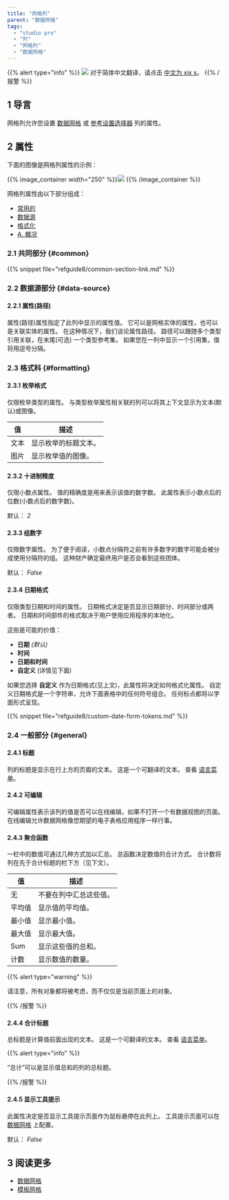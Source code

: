 ```yaml
---
title: "网格列"
parent: "数据网格"
tags:
  - "studio pro"
  - "列"
  - "网格列"
  - "数据网格"
---
```


{{% alert type="info" %}}
<img src="attachments/chinese-translation/china.png" style="display: inline-block; margin: 0" /> 对于简体中文翻译，请点击 [中文为 xix x](https://cdn.mendix.tencent-cloud.com/documentation/refguide8/columns.pdf)。
{{% /报警 %}}

## 1 导言

网格列允许您设置 [数据网格](data-grid) 或 [参考设置选择器](reference-set-selector) 列的属性。

## 2 属性

 下面的图像是网格列属性的示例：

{{% image_container width="250" %}}![](attachments/data-widgets/column-properties.png)
{{% /image_container %}}

网格列属性由以下部分组成：

* [常用的](#common)
* [数据源](#data-source)
* [格式化](#formatting)
* [A. 概况](#general)

### 2.1 共同部分 {#common}

{{% snippet file="refguide8/common-section-link.md" %}}

### 2.2 数据源部分 {#data-source}

#### 2.2.1 属性(路径)

属性(路径)属性指定了此列中显示的属性值。 它可以是网格实体的属性，也可以是关联实体的属性。 在这种情况下，我们谈论属性路径。 路径可以跟随多个类型引用关联，在末尾(可选) 一个类型参考集。 如果您在一列中显示一个引用集，值将用逗号分隔。

### 2.3 格式科 {#formatting}

#### 2.3.1 枚举格式

仅限枚举类型的属性。 与类型枚举属性相关联的列可以将其上下文显示为文本(默认)或图像。

| 值  | 描述         |
| -- | ---------- |
| 文本 | 显示枚举的标题文本。 |
| 图片 | 显示枚举值的图像。  |

#### 2.3.2 十进制精度

仅限小数点属性。  值的精确度是用来表示该值的数字数。 此属性表示小数点后的位数(小数点后的数字数)。

默认： *2*

#### 2.3.3 组数字

仅限数字属性。 为了便于阅读，小数点分隔符之前有许多数字的数字可能会被分成使用分隔符的组。 这种财产确定最终用户是否会看到这些团体。

默认： *False*

#### 2.3.4 日期格式

仅限类型日期和时间的属性。 日期格式决定是否显示日期部分、时间部分或两者。 日期和时间部件的格式取决于用户使用应用程序的本地化。

这些是可能的价值：

* **日期** *(默认)*
* **时间**
* **日期和时间**
* **自定义** (详情见下面)

如果您选择 **自定义** 作为日期格式(见上文)，此属性将决定如何格式化属性。 自定义日期格式是一个字符串，允许下面表格中的任何符号组合。 任何标点都将以字面形式呈现。

{{% snippet file="refguide8/custom-date-form-tokens.md" %}}

### 2.4 一般部分 {#general}

#### 2.4.1 标题

列的标题是显示在行上方的页眉的文本。 这是一个可翻译的文本。 查看 [语言菜单](translatable-texts)。

#### 2.4.2 可编辑

可编辑属性表示该列的值是否可以在线编辑，如果不打开一个有数据视图的页面。 在线编辑允许数据网格像您期望的电子表格应用程序一样行事。

#### 2.4.3 聚合函数

一栏中的数值可通过几种方式加以汇总。 总函数决定数值的合计方式。 合计数将列在先于合计标题的栏下方（见下文）。

| 值   | 描述          |
| --- | ----------- |
| 无   | 不要在列中汇总这些值。 |
| 平均值 | 显示值的平均值。    |
| 最小值 | 显示最小值。      |
| 最大值 | 显示最大值。      |
| Sum | 显示这些值的总和。   |
| 计数  | 显示数值的数量。    |

{{% alert type="warning" %}}

请注意，所有对象都将被考虑，而不仅仅是当前页面上的对象。

{{% /报警 %}}

#### 2.4.4 合计标题

总标题是计算值前面出现的文本。 这是一个可翻译的文本。 查看 [语言菜单](translatable-texts)。

{{% alert type="info" %}}

“总计”可以是显示值总和的列的总标题。

{{% /报警 %}}

#### 2.4.5 显示工具提示

此属性决定是否显示工具提示页面作为鼠标悬停在此列上。 工具提示页面可以在 [数据网格](data-grid) 上配置。

默认： *False*

## 3 阅读更多

* [数据网格](数据网格)
* [模板网格](template-grid)
